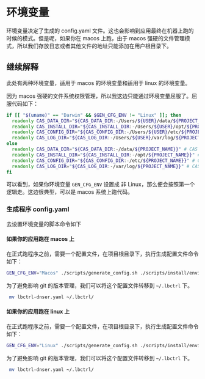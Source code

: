 # 环境变量

环境变量决定了生成的 config.yaml 文件。这也会影响到应用最终在机器上跑的时候的模式。但是呢，如果你在 macos 上跑，由于 macos 强硬的文件管理模式，所以我们存放日志或者其他文件的地址只能添加在用户根目录下。

## 继续解释

此处有两种环境变量，适用于 macos 的环境变量和适用于 linux 的环境变量。

因为 macos 强硬的文件系统权限管理，所以我这边只能通过环境变量屈服了。屈服代码如下：

```sh
if [[ "$(uname)" == "Darwin" && $GEN_CFG_ENV != "Linux" ]]; then
  readonly CAS_DATA_DIR="${CAS_DATA_DIR:-/Users/${USER}/data/${PROJECT_NAME}}" # CAS data directory
  readonly CAS_INSTALL_DIR="${CAS_INSTALL_DIR:-/Users/${USER}/opt/${PROJECT_NAME}}" # CAS installation directory
  readonly CAS_CONFIG_DIR="${CAS_CONFIG_DIR:-/Users/${USER}/etc/${PROJECT_NAME}}" # CAS configuration directory
  readonly CAS_LOG_DIR="${CAS_LOG_DIR:-/Users/${USER}/var/log/${PROJECT_NAME}}" # CAS log directory
else
  readonly CAS_DATA_DIR="${CAS_DATA_DIR:-/data/${PROJECT_NAME}}" # CAS data directory
  readonly CAS_INSTALL_DIR="${CAS_INSTALL_DIR:-/opt/${PROJECT_NAME}}" # CAS installation directory
  readonly CAS_CONFIG_DIR="${CAS_CONFIG_DIR:-/etc/${PROJECT_NAME}}" # CAS configuration directory
  readonly CAS_LOG_DIR="${CAS_LOG_DIR:-/var/log/${PROJECT_NAME}}" # CAS log directory
fi
```

可以看到，如果你环境变量 `GEN_CFG_ENV` 设置成 非 Linux，那么便会按照第一个逻辑走。这边很典型，可以是 macos 系统上跑代码。

### 生成程序 config.yaml

去设置环境变量的脚本命令如下

#### 如果你的应用跑在 macos 上

在正式跑程序之前，需要一个配置文件，在项目根目录下，执行生成配置文件命令如下：

```sh
GEN_CFG_ENV="Macos" ./scripts/generate_config.sh ./scripts/install/environment.sh ./configs/lbctrl-dnser.yaml > lbctrl-dnser.yaml
```

为了避免影响 git 的版本管理，我们可以将这个配置文件转移到 `~/.lbctrl` 下。

```sh
 mv lbctrl-dnser.yaml ~/.lbctrl/ 
```

#### 如果你的应用跑在 linux 上

在正式跑程序之前，需要一个配置文件，在项目根目录下，执行生成配置文件命令如下：

```sh
GEN_CFG_ENV="Linux" ./scripts/generate_config.sh ./scripts/install/environment.sh ./configs/lbctrl-dnser.yaml > lbctrl-dnser.yaml
```

为了避免影响 git 的版本管理，我们可以将这个配置文件转移到 `~/.lbctrl` 下。

```sh
 mv lbctrl-dnser.yaml ~/.lbctrl/ 
```

#### 

